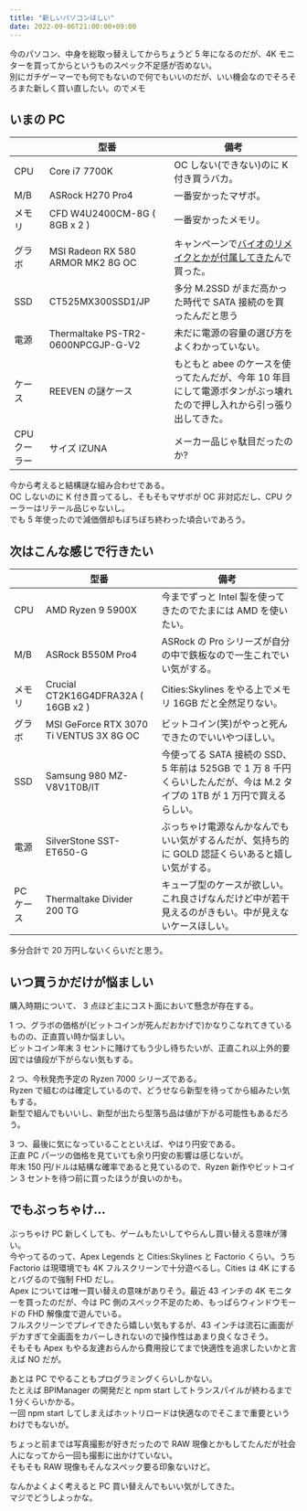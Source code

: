 ```yaml
---
title: "新しいパソコンほしい"
date: 2022-09-06T21:00:00+09:00
---
```


今のパソコン、中身を総取っ替えしてからちょうど 5 年になるのだが、4K モニターを買ってからというものスペック不足感が否めない。  
別にガチゲーマーでも何でもないので何でもいいのだが、いい機会なのでそろそろまた新しく買い直したい。のでメモ

## いまの PC

|              | 型番                               | 備考                                                                                                                  |
| ------------ | ---------------------------------- | --------------------------------------------------------------------------------------------------------------------- |
| CPU          | Core i7 7700K                      | OC しない(できない)のに K 付き買うバカ。                                                                              |
| M/B          | ASRock H270 Pro4                   | 一番安かったマザボ。                                                                                                  |
| メモリ       | CFD W4U2400CM-8G ( 8GB x 2 )       | 一番安かったメモリ。                                                                                                  |
| グラボ       | MSI Radeon RX 580 ARMOR MK2 8G OC  | キャンペーンで[バイオのリメイクとかが付属してきた](https://www.4gamer.net/games/118/G011863/20181116030/)んで買った。 |
| SSD          | CT525MX300SSD1/JP                  | 多分 M.2SSD がまだ高かった時代で SATA 接続のを買ったんだと思う                                                        |
| 電源         | Thermaltake PS-TR2-0600NPCGJP-G-V2 | 未だに電源の容量の選び方をよくわかっていない。                                                                        |
| ケース       | REEVEN の謎ケース                  | もともと abee のケースを使ってたんだが、今年 10 年目にして電源ボタンがぶっ壊れたので押し入れから引っ張り出してきた。  |
| CPU クーラー | サイズ IZUNA                       | メーカー品じゃ駄目だったのか?                                                                                         |

今から考えると結構謎な組み合わせである。  
OC しないのに K 付き買ってるし、そもそもマザボが OC 非対応だし、CPU クーラーはリテール品じゃないし。  
でも 5 年使ったので減価償却もぼちぼち終わった頃合いであろう。

## 次はこんな感じで行きたい

|           | 型番                                    | 備考                                                                                                                       |
| --------- | --------------------------------------- | -------------------------------------------------------------------------------------------------------------------------- |
| CPU       | AMD Ryzen 9 5900X                       | 今までずっと Intel 製を使ってきたのでたまには AMD を使いたい。                                                             |
| M/B       | ASRock B550M Pro4                       | ASRock の Pro シリーズが自分の中で鉄板なので一生これでいい気がする。                                                       |
| メモリ    | Crucial CT2K16G4DFRA32A ( 16GB x2 )     | Cities:Skylines をやる上でメモリ 16GB だと全然足りない。                                                                   |
| グラボ    | MSI GeForce RTX 3070 Ti VENTUS 3X 8G OC | ビットコイン(笑)がやっと死んできたのでいいやつほしい。                                                                     |
| SSD       | Samsung 980 MZ-V8V1T0B/IT               | 今使ってる SATA 接続の SSD、5 年前は 525GB で 1 万 8 千円くらいしたんだが、今は M.2 タイプの 1TB が 1 万円で買えるらしい。 |
| 電源      | SilverStone SST-ET650-G                 | ぶっちゃけ電源なんかなんでもいい気がするんだが、気持ち的に GOLD 認証くらいあると嬉しい気がする。                           |
| PC ケース | Thermaltake Divider 200 TG              | キューブ型のケースが欲しい。これ良さげなんだけど中が若干見えるのがきもい。中が見えないケースほしい。                       |

多分合計で 20 万円しないくらいだと思う。

## いつ買うかだけが悩ましい

購入時期について、 3 点ほど主にコスト面において懸念が存在する。

1 つ、グラボの価格が(ビットコインが死んだおかげで)かなりこなれてきているものの、正直買い時か悩ましい。  
ビットコイン年末 3 セントに賭けてもう少し待ちたいが、正直これ以上外的要因では値段が下がらない気もする。

2 つ、今秋発売予定の Ryzen 7000 シリーズである。  
Ryzen で組むのは確定しているので、どうせなら新型を待ってから組みたい気もする。  
新型で組んでもいいし、新型が出たら型落ち品は値が下がる可能性もあるだろう。

3 つ、最後に気になっていることといえば、やはり円安である。  
正直 PC パーツの価格を見ていても余り円安の影響は感じないが。  
年末 150 円/ドルは結構な確率であると見ているので、Ryzen 新作やビットコイン 3 セントを待つ前に買ったほうが良いのかも。

## でもぶっちゃけ...

ぶっちゃけ PC 新しくしても、ゲームもたいしてやらんし買い替える意味が薄い。  
今やってるのって、Apex Legends と Cities:Skylines と Factorio くらい。うち Factorio は現環境でも 4K フルスクリーンで十分遊べるし。Cities は 4K にするとバグるので強制 FHD だし。  
Apex については唯一買い替えの意味がありそう。最近 43 インチの 4K モニターを買ったのだが、今は PC 側のスペック不足のため、もっぱらウィンドウモードの FHD 解像度で遊んでいる。  
フルスクリーンでプレイできたら嬉しい気もするが、43 インチは流石に画面がデカすぎて全画面をカバーしきれないので操作性はあまり良くなさそう。  
そもそも Apex もやる友達おらんから費用投じてまで快適性を追求したいかと言えば NO だが。

あとは PC でやることもプログラミングくらいしかない。  
たとえば BPIManager の開発だと npm start してトランスパイルが終わるまで 1 分くらいかかる。  
一回 npm start してしまえばホットリロードは快適なのでそこまで重要というわけでもないが。

ちょっと前までは写真撮影が好きだったので RAW 現像とかもしてたんだが社会人になってから一回も撮影に出かけていない。  
そもそも RAW 現像もそんなスペック要る印象ないけど。

なんかよくよく考えると PC 買い替えんでもいい気がしてきた。  
マジでどうしよっかな。
